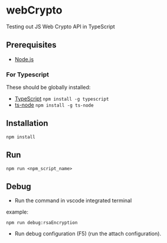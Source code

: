 # webCrypto
Testing out JS Web Crypto API in TypeScript

## Prerequisites
* [Node.js](https://nodejs.org/en/)

### For Typescript
These should be globally installed:
* [TypeScript](https://www.typescriptlang.org/download) `npm install -g typescript`
* [ts-node](https://www.npmjs.com/package/ts-node) `npm install -g ts-node`

## Installation
```
npm install
```

## Run
```
npm run <npm_script_name>
```

## Debug
* Run the command in vscode integrated terminal

example:
```
npm run debug:rsaEncryption
```
* Run debug configuration (F5) (run the attach configuration).
